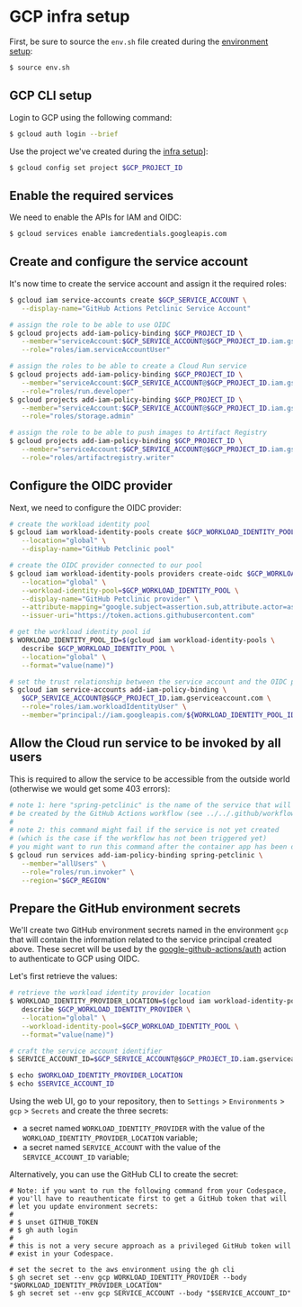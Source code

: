 # GCP infra setup

First, be sure to source the `env.sh` file created during the [environment setup](../env-setup/env-setup.md):

```bash
$ source env.sh
```

## GCP CLI setup

Login to GCP using the following command:

```bash
$ gcloud auth login --brief
```

Use the project we've created during the [infra setup](../infra-setup/gcp.md)]:

```bash
$ gcloud config set project $GCP_PROJECT_ID
```

## Enable the required services

We need to enable the APIs for IAM and OIDC:

```bash
$ gcloud services enable iamcredentials.googleapis.com
```

## Create and configure the service account

It's now time to create the service account and assign it the required roles:

```bash
$ gcloud iam service-accounts create $GCP_SERVICE_ACCOUNT \
   --display-name="GitHub Actions Petclinic Service Account"

# assign the role to be able to use OIDC
$ gcloud projects add-iam-policy-binding $GCP_PROJECT_ID \
   --member="serviceAccount:$GCP_SERVICE_ACCOUNT@$GCP_PROJECT_ID.iam.gserviceaccount.com" \
   --role="roles/iam.serviceAccountUser"

# assign the roles to be able to create a Cloud Run service
$ gcloud projects add-iam-policy-binding $GCP_PROJECT_ID \
   --member="serviceAccount:$GCP_SERVICE_ACCOUNT@$GCP_PROJECT_ID.iam.gserviceaccount.com" \
   --role="roles/run.developer"
$ gcloud projects add-iam-policy-binding $GCP_PROJECT_ID \
   --member="serviceAccount:$GCP_SERVICE_ACCOUNT@$GCP_PROJECT_ID.iam.gserviceaccount.com" \
   --role="roles/storage.admin"

# assign the role to be able to push images to Artifact Registry
$ gcloud projects add-iam-policy-binding $GCP_PROJECT_ID \
   --member="serviceAccount:$GCP_SERVICE_ACCOUNT@$GCP_PROJECT_ID.iam.gserviceaccount.com" \
   --role="roles/artifactregistry.writer"
```

## Configure the OIDC provider

Next, we need to configure the OIDC provider:

```bash
# create the workload identity pool
$ gcloud iam workload-identity-pools create $GCP_WORKLOAD_IDENTITY_POOL \
   --location="global" \
   --display-name="GitHub Petclinic pool"

# create the OIDC provider connected to our pool
$ gcloud iam workload-identity-pools providers create-oidc $GCP_WORKLOAD_IDENTITY_PROVIDER \
   --location="global" \
   --workload-identity-pool=$GCP_WORKLOAD_IDENTITY_POOL \
   --display-name="GitHub Petclinic provider" \
   --attribute-mapping="google.subject=assertion.sub,attribute.actor=assertion.actor,attribute.repository=assertion.repository,attribute.environment=assertion.environment" \
   --issuer-uri="https://token.actions.githubusercontent.com"

# get the workload identity pool id
$ WORKLOAD_IDENTITY_POOL_ID=$(gcloud iam workload-identity-pools \
   describe $GCP_WORKLOAD_IDENTITY_POOL \
   --location="global" \
   --format="value(name)")

# set the trust relationship between the service account and the OIDC provider
$ gcloud iam service-accounts add-iam-policy-binding \
   $GCP_SERVICE_ACCOUNT@$GCP_PROJECT_ID.iam.gserviceaccount.com \
   --role="roles/iam.workloadIdentityUser" \
   --member="principal://iam.googleapis.com/${WORKLOAD_IDENTITY_POOL_ID}/subject/$GCP_OIDC_IDENTITY"
```

## Allow the Cloud run service to be invoked by all users

This is required to allow the service to be accessible from the outside world (otherwise we would get some 403 errors):

```bash
# note 1: here "spring-petclinic" is the name of the service that will 
# be created by the GitHub Actions workflow (see ../../.github/workflows/multi-cloud-deployment.yml)
#
# note 2: this command might fail if the service is not yet created 
# (which is the case if the workflow has not been triggered yet)
# you might want to run this command after the container app has been deployed
$ gcloud run services add-iam-policy-binding spring-petclinic \
   --member="allUsers" \
   --role="roles/run.invoker" \
   --region="$GCP_REGION"
```

## Prepare the GitHub environment secrets

We'll create two GitHub environment secrets named in the environment `gcp` that will contain the information related to the service principal created above. These secret will be used by the [google-github-actions/auth](https://github.com/google-github-actions/auth) action to authenticate to GCP using OIDC.

Let's first retrieve the values:
```bash
# retrieve the workload identity provider location
$ WORKLOAD_IDENTITY_PROVIDER_LOCATION=$(gcloud iam workload-identity-pools providers \
   describe $GCP_WORKLOAD_IDENTITY_PROVIDER \
   --location="global" \
   --workload-identity-pool=$GCP_WORKLOAD_IDENTITY_POOL \
   --format="value(name)")

# craft the service account identifier
$ SERVICE_ACCOUNT_ID=$GCP_SERVICE_ACCOUNT@$GCP_PROJECT_ID.iam.gserviceaccount.com

$ echo $WORKLOAD_IDENTITY_PROVIDER_LOCATION
$ echo $SERVICE_ACCOUNT_ID
```

Using the web UI, go to your repository, then to `Settings` > `Environments` > `gcp` > `Secrets` and create the three secrets:
* a secret named `WORKLOAD_IDENTITY_PROVIDER` with the value of the `WORKLOAD_IDENTITY_PROVIDER_LOCATION` variable;
* a secret named `SERVICE_ACCOUNT` with the value of the `SERVICE_ACCOUNT_ID` variable;

Alternatively, you can use the GitHub CLI to create the secret:

```
# Note: if you want to run the following command from your Codespace, 
# you'll have to reauthenticate first to get a GitHub token that will
# let you update environment secrets:
#
# $ unset GITHUB_TOKEN
# $ gh auth login
#
# this is not a very secure approach as a privileged GitHub token will
# exist in your Codespace.

# set the secret to the aws environment using the gh cli
$ gh secret set --env gcp WORKLOAD_IDENTITY_PROVIDER --body "$WORKLOAD_IDENTITY_PROVIDER_LOCATION"
$ gh secret set --env gcp SERVICE_ACCOUNT --body "$SERVICE_ACCOUNT_ID"
```